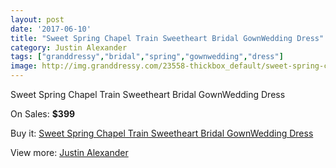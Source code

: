 ```yaml
---
layout: post
date: '2017-06-10'
title: "Sweet Spring Chapel Train Sweetheart Bridal GownWedding Dress"
category: Justin Alexander
tags: ["granddressy","bridal","spring","gownwedding","dress"]
image: http://img.granddressy.com/23558-thickbox_default/sweet-spring-chapel-train-sweetheart-bridal-gownwedding-dress.jpg
---
```

Sweet Spring Chapel Train Sweetheart Bridal GownWedding Dress

On Sales: **$399**
<a href="https://www.granddressy.com/en/justin-alexander/22469-sweet-spring-chapel-train-sweetheart-bridal-gownwedding-dress.html"><amp-img layout="responsive" width="600" height="600" src="//img.granddressy.com/23558-thickbox_default/sweet-spring-chapel-train-sweetheart-bridal-gownwedding-dress.jpg" alt="Sweet Spring Chapel Train Sweetheart Bridal GownWedding Dress 0" /></a>

Buy it: [Sweet Spring Chapel Train Sweetheart Bridal GownWedding Dress](https://www.granddressy.com/en/justin-alexander/22469-sweet-spring-chapel-train-sweetheart-bridal-gownwedding-dress.html "Sweet Spring Chapel Train Sweetheart Bridal GownWedding Dress")

View more: [Justin Alexander](https://www.granddressy.com/en/88-justin-alexander "Justin Alexander")